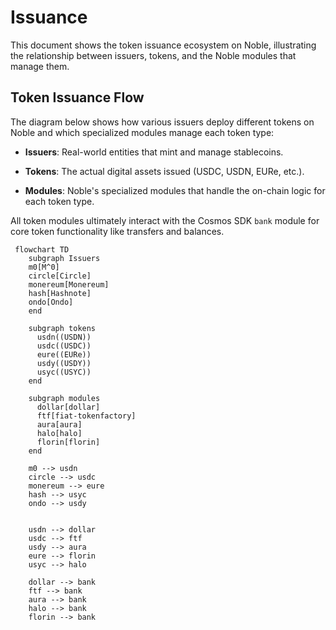 # Issuance

This document shows the token issuance ecosystem on Noble, illustrating the relationship
between issuers, tokens, and the Noble modules that manage them.

## Token Issuance Flow

The diagram below shows how various issuers deploy different tokens on Noble and which
specialized modules manage each token type:

- **Issuers**: Real-world entities that mint and manage stablecoins.

- **Tokens**: The actual digital assets issued (USDC, USDN, EURe, etc.).

- **Modules**: Noble's specialized modules that handle the on-chain logic for each token type.

All token modules ultimately interact with the Cosmos SDK `bank` module for core token
functionality like transfers and balances.

```mermaid
 flowchart TD
    subgraph Issuers
    m0[M^0]
    circle[Circle]
    monereum[Monereum]
    hash[Hashnote]
    ondo[Ondo]
    end

    subgraph tokens
      usdn((USDN))
      usdc((USDC))
      eure((EURe))
      usdy((USDY))
      usyc((USYC))
    end

    subgraph modules
      dollar[dollar]
      ftf[fiat-tokenfactory]
      aura[aura]
      halo[halo]
      florin[florin]
    end

    m0 --> usdn
    circle --> usdc
    monereum --> eure
    hash --> usyc
    ondo --> usdy


    usdn --> dollar
    usdc --> ftf
    usdy --> aura
    eure --> florin
    usyc --> halo

    dollar --> bank
    ftf --> bank
    aura --> bank
    halo --> bank
    florin --> bank
```
